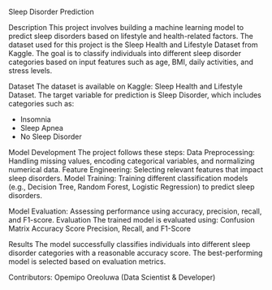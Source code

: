 Sleep Disorder Prediction

Description
This project involves building a machine learning model to predict sleep disorders based on lifestyle and health-related factors. The dataset used for this project is the Sleep Health and Lifestyle Dataset from Kaggle. The goal is to classify individuals into different sleep disorder categories based on input features such as age, BMI, daily activities, and stress levels.

Dataset
The dataset is available on Kaggle: Sleep Health and Lifestyle Dataset. The target variable for prediction is Sleep Disorder, which includes categories such as:
- Insomnia
- Sleep Apnea
- No Sleep Disorder

Model Development
The project follows these steps:
Data Preprocessing: Handling missing values, encoding categorical variables, and normalizing numerical data.
Feature Engineering: Selecting relevant features that impact sleep disorders.
Model Training: Training different classification models (e.g., Decision Tree, Random Forest, Logistic Regression) to predict sleep disorders.

Model Evaluation: Assessing performance using accuracy, precision, recall, and F1-score.
Evaluation
The trained model is evaluated using:
Confusion Matrix
Accuracy Score
Precision, Recall, and F1-Score

Results
The model successfully classifies individuals into different sleep disorder categories with a reasonable accuracy score. The best-performing model is selected based on evaluation metrics.

Contributors: Opemipo Oreoluwa (Data Scientist & Developer)
